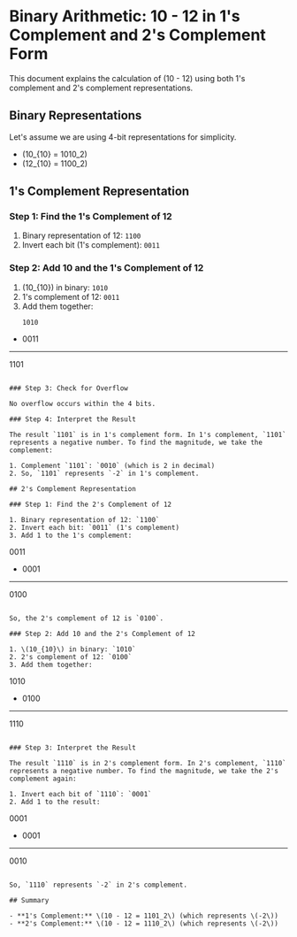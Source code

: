 # Binary Arithmetic: 10 - 12 in 1's Complement and 2's Complement Form

This document explains the calculation of \(10 - 12\) using both 1's complement and 2's complement representations.

## Binary Representations

Let's assume we are using 4-bit representations for simplicity.

- \(10_{10} = 1010_2\)
- \(12_{10} = 1100_2\)

## 1's Complement Representation

### Step 1: Find the 1's Complement of 12

1. Binary representation of 12: `1100`
2. Invert each bit (1's complement): `0011`

### Step 2: Add 10 and the 1's Complement of 12

1. \(10_{10}\) in binary: `1010`
2. 1's complement of 12: `0011`
3. Add them together:
   ```
   1010
 + 0011
 ------
   1101
   ```

### Step 3: Check for Overflow

No overflow occurs within the 4 bits.

### Step 4: Interpret the Result

The result `1101` is in 1's complement form. In 1's complement, `1101` represents a negative number. To find the magnitude, we take the complement:

1. Complement `1101`: `0010` (which is 2 in decimal)
2. So, `1101` represents `-2` in 1's complement.

## 2's Complement Representation

### Step 1: Find the 2's Complement of 12

1. Binary representation of 12: `1100`
2. Invert each bit: `0011` (1's complement)
3. Add 1 to the 1's complement:
   ```
   0011
 + 0001
 ------
   0100
   ```

So, the 2's complement of 12 is `0100`.

### Step 2: Add 10 and the 2's Complement of 12

1. \(10_{10}\) in binary: `1010`
2. 2's complement of 12: `0100`
3. Add them together:
   ```
   1010
 + 0100
 ------
  1110
   ```

### Step 3: Interpret the Result

The result `1110` is in 2's complement form. In 2's complement, `1110` represents a negative number. To find the magnitude, we take the 2's complement again:

1. Invert each bit of `1110`: `0001`
2. Add 1 to the result:
   ```
   0001
 + 0001
 ------
   0010
   ```

So, `1110` represents `-2` in 2's complement.

## Summary

- **1's Complement:** \(10 - 12 = 1101_2\) (which represents \(-2\))
- **2's Complement:** \(10 - 12 = 1110_2\) (which represents \(-2\))
